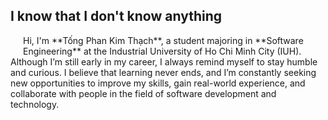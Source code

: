 ## I know that I don't know anything
<html>
<head>
  <style>
    im {
      padding-top: 10px;
      padding-bottom: 10px;
      padding-left: 10px;
      padding-right: 10px;
    }
  </style>
</head>
<body>
<div style="clear: both;">
  <im style="float: left; margin-right 1em;">
    <img src="images/avatar.png" alt="">
  </im>
  <div>
    <p>Hi, I'm **Tống Phan Kim Thạch**, a student majoring in **Software Engineering** at the Industrial University of Ho Chi Minh City (IUH).  
Although I’m still early in my career, I always remind myself to stay humble and curious. I believe that learning never ends, and I’m constantly seeking new opportunities to improve my skills, gain real-world experience, and collaborate with people in the field of software development and technology.</p> 
  </div>
</div>
</body>
</html>
